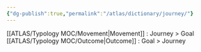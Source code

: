 ```yaml
---
{"dg-publish":true,"permalink":"/atlas/dictionary/journey/"}
---
```



[[ATLAS/Typology MOC/Movement\|Movement]] : Journey > Goal
[[ATLAS/Typology MOC/Outcome\|Outcome]] : Goal > Journey